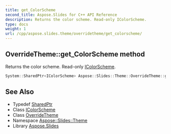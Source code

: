 ```yaml
---
title: get_ColorScheme
second_title: Aspose.Slides for C++ API Reference
description: Returns the color scheme. Read-only IColorScheme.
type: docs
weight: 1
url: /cpp/aspose.slides.theme/overridetheme/get_colorscheme/
---
```

## OverrideTheme::get_ColorScheme method


Returns the color scheme. Read-only [IColorScheme](../../icolorscheme/).

```cpp
System::SharedPtr<IColorScheme> Aspose::Slides::Theme::OverrideTheme::get_ColorScheme() override
```

## See Also

* Typedef [SharedPtr](../../../system/sharedptr/)
* Class [IColorScheme](../../icolorscheme/)
* Class [OverrideTheme](../)
* Namespace [Aspose::Slides::Theme](../../)
* Library [Aspose.Slides](../../../)
